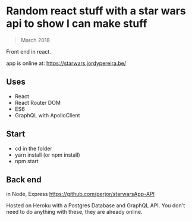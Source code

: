 # Random react stuff with a star wars api to show I can make stuff
> March 2018

Front end in react.

app is online at:
https://starwars.jordypereira.be/

## Uses
- React
- React Router DOM
- ES6
- GraphQL with ApolloClient

## Start
- cd in the folder
- yarn install (or npm install)
- npm start

## Back end 
in Node, Express https://github.com/perjor/starwarsApp-API

Hosted on Heroku with a Postgres Database and GraphQL API.
You don't need to do anything with these, they are already online.

